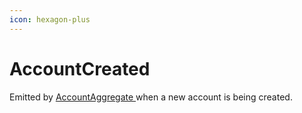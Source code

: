 ```yaml
---
icon: hexagon-plus
---
```


# AccountCreated

Emitted by [AccountAggregate ](../domain-model/accountaggregate.md)when a new account is being created.

